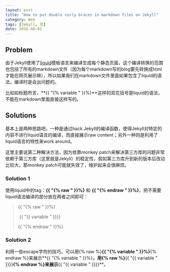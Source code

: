 ```yaml
---
layout: post
title: "How to put double curly braces in markdown files on Jekyll"
category: Web
tags: [Jekyll, 坑]
date: 2016-08-01
---
```


## Problem

由于Jekyll使用了[liquid]((https://github.com/Shopify/liquid))模板语言来编译生成每个静态页面，这个编译转换的范围也包括了所有的markdown文件（因为每个markdown写的blog要先转换成html才能在网页展示嘛），所以如果我们在markdown文件里面如果包含了liquid的语法，编译时是会出问题的。

比如如标题所言，**{{ "{% variable " }}%}**这样的双花括号是liquid的语法，不能在markdown里面直接这样写的。

## Solutions

基本上是两种思路吧，一种是通过hack Jekyll的编译函数，使得Jekyll对特定的内容不进行liquid语言的编译，而直接展示raw content；另外一种则是利用了liquid语言的特性来work around。

这里主要说第二种解决方法，因为依靠monkey patch来解决第三方库的问题非常依赖于第三方库（这里就是Jekyll）的稳定性，假如第三方库升到新的版本后改动比较大，那monkey patch可能就失效了，维护起来会很麻烦。

### Solution 1

使用liquid中的tag：**{{ "{% raw " }}%}** 和 **{{ "{% endraw " }}%}**，把不需要liquid语法编译的部分放在两者之间即可：

> {{ "{% raw " }}%}
>
> ​    {{ "{{ variable " }}}}
>
> {{ "{% endraw " }}%}

### Solution 2

利用一些escape字符的技巧，可以用{% raw %}**{{ "{% variable " }}%}**{% endraw %}来展示**{{ "{% variable " }}%}**，用{% raw %}**{{ "{{ variable " }}}}**{% endraw %}来展示**{{ "{{ variable " }}}}**。